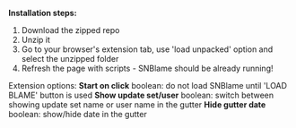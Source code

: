 **Installation steps:**
1. Download the zipped repo
2. Unzip it
3. Go to your browser's extension tab, use 'load unpacked' option and select the unzipped folder
4. Refresh the page with scripts - SNBlame should be already running!

Extension options:
**Start on click**
boolean: do not load SNBlame until 'LOAD BLAME' button is used 
**Show update set/user**
boolean: switch between showing update set name or user name in the gutter 
**Hide gutter date**
boolean: show/hide date in the gutter 
